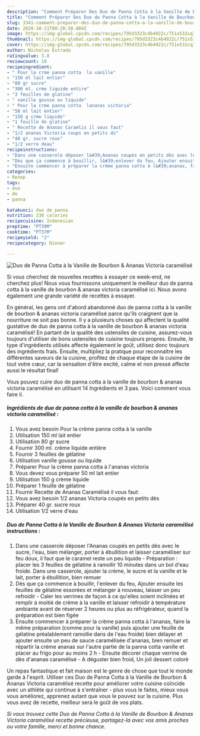 ```yaml
---
description: "Comment Préparer Des Duo de Panna Cotta à la Vanille de Bourbon &amp;amp; Ananas Victoria caramélisé"
title: "Comment Préparer Des Duo de Panna Cotta à la Vanille de Bourbon &amp;amp; Ananas Victoria caramélisé"
slug: 3341-comment-preparer-des-duo-de-panna-cotta-a-la-vanille-de-bourbon-and-amp-ananas-victoria-caramelise
date: 2020-10-21T00:28:58.804Z
image: https://img-global.cpcdn.com/recipes/795d3323c4b4922c/751x532cq70/duo-de-panna-cotta-a-la-vanille-de-bourbon-ananas-victoria-caramelise-photo-principale-de-la-recette.jpg
thumbnail: https://img-global.cpcdn.com/recipes/795d3323c4b4922c/751x532cq70/duo-de-panna-cotta-a-la-vanille-de-bourbon-ananas-victoria-caramelise-photo-principale-de-la-recette.jpg
cover: https://img-global.cpcdn.com/recipes/795d3323c4b4922c/751x532cq70/duo-de-panna-cotta-a-la-vanille-de-bourbon-ananas-victoria-caramelise-photo-principale-de-la-recette.jpg
author: Nicholas Estrada
ratingvalue: 3.8
reviewcount: 10
recipeingredient:
- " Pour la crme panna cotta  la vanille"
- "150 ml lait entier"
- "80 gr sucre"
- "300 ml. crme liquide entire"
- "3 feuilles de glatine"
- " vanille gousse ou liquide"
- " Pour la crme panna cotta  lananas victoria"
- "50 ml lait entier"
- "150 g crme liquide"
- "1 feuille de glatine"
- " Recette de Ananas Caramlis il vous faut"
- "1/2 ananas Victoria coups en petits ds"
- "40 gr. sucre roux"
- "1/2 verre deau"
recipeinstructions:
- "Dans une casserole déposer l&#39;Ananas coupés en petits dès avec le sucre, l&#39;eau, bien mélanger, porter à ébullition et laisser caraméliser sur feu doux, il faut que le caramel reste un peu liquide Préparation : placer les 3 feuilles de gélatine à ramollir 10 minutes dans un bol d&#39;eau froide. Dans une casserole, ajouter la crème, le sucre et la vanille et le lait, porter à ébullition, bien remuer"
- "Dès que ça commence à bouillir, l&#39;enlever du feu, Ajouter ensuite les feuilles de gélatine essorées et mélanger à nouveau, laisser un peu refroidir  Caler les verrines de façon à ce qu&#39;elles soient inclinées et remplir à moitié de crème à la vanille et laisser refroidir à température ambiante avant de réserver 2 heures ou plus au réfrigérateur, quand la préparation est bien figée"
- "Ensuite commencer à préparer la crème panna cotta à l&#39;ananas, faire la même préparation (comme pour la vanille) puis ajouter une feuille de gélatine préalablement ramollie dans de l&#39;eau froide) bien délayer et ajouter ensuite un peu de sauce caramélisée d&#39;ananas, bien remuer et répartir la crème ananas sur l&#39;autre partie de la panna cotta vanille et placer au frigo pour au moins 2 h Ensuite décorer chaque verrine de dès d&#39;ananas caramélisé A déguster bien froid, Un joli dessert coloré"
categories:
- Resep
tags:
- duo
- de
- panna

katakunci: duo de panna 
nutrition: 230 calories
recipecuisine: Indonesian
preptime: "PT39M"
cooktime: "PT37M"
recipeyield: "2"
recipecategory: Dinner

---
```



![Duo de Panna Cotta à la Vanille de Bourbon &amp; Ananas Victoria caramélisé](https://img-global.cpcdn.com/recipes/795d3323c4b4922c/751x532cq70/duo-de-panna-cotta-a-la-vanille-de-bourbon-ananas-victoria-caramelise-photo-principale-de-la-recette.jpg)

Si vous cherchez de nouvelles recettes à essayer ce week-end, ne cherchez plus! Nous vous fournissons uniquement le meilleur duo de panna cotta à la vanille de bourbon &amp; ananas victoria caramélisé ici. Nous avons également une grande variété de recettes à essayer.

En général, les gens ont d'abord abandonné duo de panna cotta à la vanille de bourbon &amp; ananas victoria caramélisé parce qu'ils craignent que la nourriture ne soit pas bonne. Il y a plusieurs choses qui affectent la qualité gustative de duo de panna cotta à la vanille de bourbon &amp; ananas victoria caramélisé! En partant de la qualité des ustensiles de cuisine, assurez-vous toujours d'utiliser de bons ustensiles de cuisine toujours propres. Ensuite, le type d'ingrédients utilisés affecte également le goût, utilisez donc toujours des ingrédients frais. Ensuite, multipliez la pratique pour reconnaître les différentes saveurs de la cuisine, profitez de chaque étape de la cuisine de tout votre cœur, car la sensation d'être excité, calme et non pressé affecte aussi le résultat final!

<!--inarticleads1-->

Vous pouvez cuire duo de panna cotta à la vanille de bourbon &amp; ananas victoria caramélisé en utilisant 14 Ingrédients et 3 pas. Voici comment vous faire il.

##### Ingrédients de duo de panna cotta à la vanille de bourbon &amp; ananas victoria caramélisé :

1. Vous avez besoin  Pour la crème panna cotta à la vanille
1. Utilisation 150 ml lait entier
1. Utilisation 80 gr sucre
1. Fournir 300 ml. crème liquide entière
1. Fournir 3 feuilles de gélatine
1. Utilisation  vanille gousse ou liquide
1. Préparer  Pour la crème panna cotta à l&#39;ananas victoria
1. Vous devez vous préparer 50 ml lait entier
1. Utilisation 150 g crème liquide
1. Préparer 1 feuille de gélatine
1. Fournir  Recette de Ananas Caramélisé il vous faut:
1. Vous avez besoin 1/2 ananas Victoria coupés en petits dès
1. Préparer 40 gr. sucre roux
1. Utilisation 1/2 verre d&#39;eau




<!--inarticleads2-->

##### Duo de Panna Cotta à la Vanille de Bourbon &amp; Ananas Victoria caramélisé instructions :

1. Dans une casserole déposer l&#39;Ananas coupés en petits dès avec le sucre, l&#39;eau, bien mélanger, porter à ébullition et laisser caraméliser sur feu doux, il faut que le caramel reste un peu liquide - Préparation : placer les 3 feuilles de gélatine à ramollir 10 minutes dans un bol d&#39;eau froide. Dans une casserole, ajouter la crème, le sucre et la vanille et le lait, porter à ébullition, bien remuer
1. Dès que ça commence à bouillir, l&#39;enlever du feu, Ajouter ensuite les feuilles de gélatine essorées et mélanger à nouveau, laisser un peu refroidir  - Caler les verrines de façon à ce qu&#39;elles soient inclinées et remplir à moitié de crème à la vanille et laisser refroidir à température ambiante avant de réserver 2 heures ou plus au réfrigérateur, quand la préparation est bien figée
1. Ensuite commencer à préparer la crème panna cotta à l&#39;ananas, faire la même préparation (comme pour la vanille) puis ajouter une feuille de gélatine préalablement ramollie dans de l&#39;eau froide) bien délayer et ajouter ensuite un peu de sauce caramélisée d&#39;ananas, bien remuer et répartir la crème ananas sur l&#39;autre partie de la panna cotta vanille et placer au frigo pour au moins 2 h - Ensuite décorer chaque verrine de dès d&#39;ananas caramélisé - A déguster bien froid, Un joli dessert coloré




<!--inarticleads1-->

<p>
Un repas fantastique et fait maison est le genre de chose que tout le monde garde à l'esprit. Utiliser ces Duo de Panna Cotta à la Vanille de Bourbon &amp; Ananas Victoria caramélisé recette pour améliorer votre cuisine coïncide avec un athlète qui continue à s'entraîner - plus vous le faites, mieux vous vous améliorez, apprenez autant que vous le pouvez sur la cuisine. Plus vous avez de recette, meilleur sera le goût de vos plats.
</p>

<p>
<i>Si vous trouvez cette Duo de Panna Cotta à la Vanille de Bourbon &amp; Ananas Victoria caramélisé recette précieuse, partagez-la avec vos amis proches ou votre famille, merci et bonne chance.</i>
</p>
